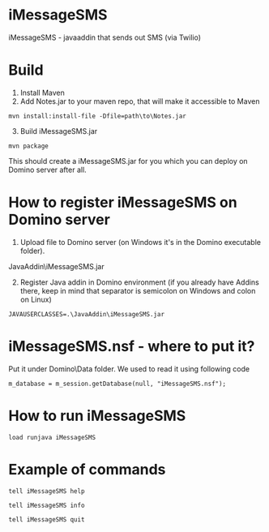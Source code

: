 # iMessageSMS

iMessageSMS - javaaddin that sends out SMS (via Twilio)

# Build

1) Install Maven
2) Add Notes.jar to your maven repo, that will make it accessible to Maven

```
mvn install:install-file -Dfile=path\to\Notes.jar
```

3) Build iMessageSMS.jar

```
mvn package
```

This should create a iMessageSMS.jar for you which you can deploy on Domino server after all.

# How to register iMessageSMS on Domino server

1) Upload file to Domino server (on Windows it's in the Domino executable folder).

JavaAddin\iMessageSMS.jar

2) Register Java addin in Domino environment (if you already have Addins there, keep in mind that separator is semicolon on Windows and colon on Linux) 

```
JAVAUSERCLASSES=.\JavaAddin\iMessageSMS.jar
```

# iMessageSMS.nsf - where to put it?

Put it under Domino\Data folder.
We used to read it using following code

```
m_database = m_session.getDatabase(null, "iMessageSMS.nsf");
```

# How to run iMessageSMS

```
load runjava iMessageSMS
```

# Example of commands

```
tell iMessageSMS help
```

```
tell iMessageSMS info
```

```
tell iMessageSMS quit
```
